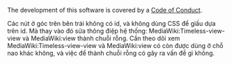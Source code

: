 The development of this software is covered by a [Code of Conduct](https://www.mediawiki.org/wiki/Special:MyLanguage/Code_of_Conduct).

Các nút ở góc trên bên trái không có id, và không dùng CSS để giấu dựa trên id. Mà thay vào đó sửa thông điệp hệ thống: MediaWiki:Timeless-view-view và MediaWiki:view thành chuỗi rỗng. Cần theo dõi xem MediaWiki:Timeless-view-view và MediaWiki:view có còn được dùng ở chỗ nao khác không, và việc để thành chuỗi rỗng có gây ra vấn đề gì không.

